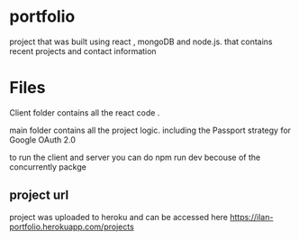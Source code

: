 # portfolio

project that was built using react , mongoDB and node.js. that contains recent projects and contact information 


# Files

Client folder contains all the react code .  

main folder contains all the project logic. including the Passport strategy for Google OAuth 2.0

to run the client and server you can do npm run dev becouse of the concurrently packge 

## project url

project was uploaded to heroku and can be accessed here  https://ilan-portfolio.herokuapp.com/projects

